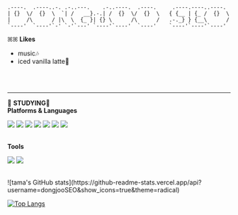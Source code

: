 ```
.----.  .----..-. .-..---.    .-..----.  .----.     .----.----..----. 
| {}  \/  {}  \  `| /   __}.-.| /  {}  \/  {}  \   { {__ | {_ /  {}  \
|     /\      / |\  \  {_ }| {} \      /\      /   .-._} } {__\      /
`----'  `----'`-' `-'`---' `----'`----'  `----'    `----'`----'`----' 
```
ꕤꕤ
**Likes**
- music🎶
- iced vanilla latte🥤
<br>
<br>

---
📝 **STUDYING**📝<br>
**Platforms & Languages**<br>
<p align = "left">
<img src="https://img.shields.io/badge/Android-3DDC84?style=flat-square&logo=Android&logoColor=white"/></a>
<img src="https://img.shields.io/badge/C-A8B9CC?style=flat-square&logo=C&logoColor=white"/></a>
<img src="https://img.shields.io/badge/Kotlin-7F52FF?style=flat-square&logo=Kotlin&logoColor=white"/></a>
<img src="https://img.shields.io/badge/Python-3776AB?style=flat-square&logo=Python&logoColor=white"/></a>
<img src="https://img.shields.io/badge/HTML5-E34F26?style=flat-square&logo=HTML5&logoColor=white"/></a>
<img src="https://img.shields.io/badge/CSS3-1572B6?style=flat-square&logo=CSS3#&logoColor=white"/></a>
<img src="https://img.shields.io/badge/Git-F05032?style=flat-square&logo=Git#&logoColor=white"/></a>

<br>**Tools**<br>

<img src="https://img.shields.io/badge/GitHib-181717?style=flat-square&logo=GitHub#&logoColor=white"/></a>
<img src="https://img.shields.io/badge/Notion-000000?style=flat-square&logo=Notion#&logoColor=white"/></a>
</p>
<br>
![tama's GitHub stats](https://github-readme-stats.vercel.app/api?username=dongjooSEO&show_icons=true&theme=radical)

[![Top Langs](https://github-readme-stats.vercel.app/api/top-langs/?username=dongjooSEO&layout=compact)](https://github.com/dongjooSEO/github-readme-stats)
